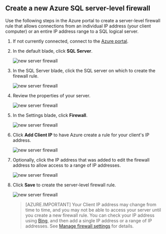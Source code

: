 
<!--
includes/sql-database-create-new-server-firewall-portal.md

Latest Freshness check:  2016-04-11 , carlrab.

As of circa 2016-04-11, the following topics might include this include:
articles/sql-database/sql-database-get-started-tutorial.md
articles/sql-database/sql-database-configure-firewall-settings

-->
## Create a new Azure SQL server-level firewall

Use the following steps in the Azure portal to create a server-level firewall rule that allows connections from an individual IP address (your client computer) or an entire IP address range to a SQL logical server. 

1. If not currently connected, connect to the [Azure portal](http://portal.azure.cn).
2. In the default blade, click **SQL Server**.

  	![new server firewall](./media/sql-database-create-new-server-firewall-portal/sql-database-create-new-server-firewall-portal-1.png)

2. In the SQL Server blade, click the SQL server on which to create the firewall rule. 

 	![new server firewall](./media/sql-database-create-new-server-firewall-portal/sql-database-create-new-server-firewall-portal-2.png)
           
3. Review the properties of your server.

 	![new server firewall](./media/sql-database-create-new-server-firewall-portal/sql-database-create-new-server-firewall-portal-3.png)
      
4. In the Settings blade, click **Firewall**.

 	![new server firewall](./media/sql-database-create-new-server-firewall-portal/sql-database-create-new-server-firewall-portal-4.png)
    
5. Click **Add Client IP** to have Azure create a rule for your client's IP address.

      ![new server firewall](./media/sql-database-create-new-server-firewall-portal/sql-database-create-new-server-firewall-portal-5.png)

6. Optionally, click the IP address that was added to edit the firewall address to allow access to a range of IP addresses.

      ![new server firewall](./media/sql-database-create-new-server-firewall-portal/sql-database-create-new-server-firewall-portal-6.png)
    
7. Click **Save** to create the server-level firewall rule.

     ![new server firewall](./media/sql-database-create-new-server-firewall-portal/sql-database-create-new-server-firewall-portal-7.png)

	>[AZURE.IMPORTANT] Your Client IP address may change from time to time, and you may not be able to access your server until you create a new firewall rule. You can check your IP address using [Bing](http://www.bing.com/search?q=my%20ip%20address), and then add a single IP address or a range of IP addresses. See [Manage firewall settings](/documentation/articles/sql-database-configure-firewall-settings/#manage-existing-server-level-firewall-rules-through-the-azure-portal) for details.
